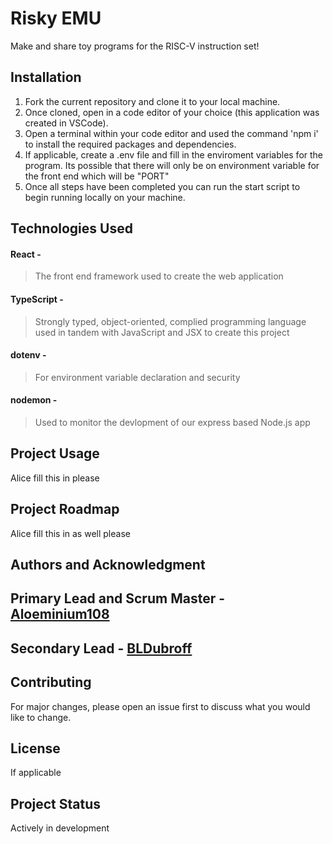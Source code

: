 # Risky EMU

Make and share toy programs for the RISC-V instruction set!

## Installation

1. Fork the current repository and clone it to your local machine.
2. Once cloned, open in a code editor of your choice (this application was created in VSCode).
3. Open a terminal within your code editor and used the command 'npm i' to install the required packages and dependencies.
4. If applicable, create a .env file and fill in the enviroment variables for the program. Its possible that there will only be on environment variable for the front end which will be "PORT"
5. Once all steps have been completed you can run the start script to begin running locally on your machine.

## Technologies Used

#### **React** - 
> The front end framework used to create the web application
#### **TypeScript** - 
> Strongly typed, object-oriented, complied programming language used in tandem with JavaScript and JSX to create this project
#### **dotenv** - 
> For environment variable declaration and security
#### **nodemon** - 
> Used to monitor the devlopment of our express based Node.js app

## Project Usage

Alice fill this in please

## Project Roadmap

Alice fill this in as well please

## Authors and Acknowledgment

Primary Lead and Scrum Master - [Aloeminium108](https://github.com/Aloeminium108)
----------------------------------------------------------------------------------
Secondary Lead - [BLDubroff](https://github.com/BLDubroff)
----------------------------------------------------------------------------------
## Contributing

For major changes, please open an issue first to discuss what you would like to change.

## License

If applicable

## Project Status

Actively in development

